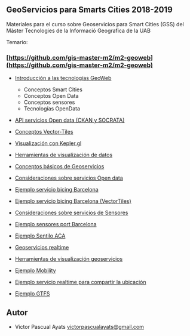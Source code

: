 ## GeoServicios para Smarts Cities 2018-2019

Materiales para el curso sobre Geoservicios para Smart Cities (GSS) del Màster Tecnologies de la Informació Geografica de la UAB

Temario:

### [https://github.com/gis-master-m2/m2-geoweb](https://github.com/gis-master-m2/m2-geoweb)

* [Introducción a las tecnologías GeoWeb](https://gss-mtig.github.io/gss-mtig-18-19/1_introduccion_a_las_tecnologias_geoweb.md/)
    * Conceptos Smart Cities
    * Conceptos Open Data
    * Conceptos sensores
    * Tecnologías OpenData

* [API servicios Open data (CKAN y SOCRATA)](https://gss-mtig.github.io/gss-mtig-18-19/2_conceptos_y_servicios_open_data/)
* [Conceptos Vector-Tiles](https://gss-mtig.github.io/gss-mtig-18-19/3_conceptos_vector_tiles/)
* [Visualización con Kepler.gl](https://gss-mtig.github.io/gss-mtig-18-19/4_visualizacion_kepler/)
* [Herramientas de visualización de datos](https://gss-mtig.github.io/gss-mtig-18-19/5_herramientas_visualizacion_datos/)
* [Conceptos básicos de Geoservicios](https://gss-mtig.github.io/gss-mtig-18-19/6_conceptos_geoservicios/)
* [Consideraciones sobre servicios Open data](https://gss-mtig.github.io/gss-mtig-18-19/7_consideraciones_servicios_opendata/)
* [Ejemplo servicio bicing Barcelona](https://gss-mtig.github.io/gss-mtig-18-19/8_ejemplo_servicio_bicing_bcn/)
* [Ejemplo servicio bicing Barcelona (VectorTiles)](https://gss-mtig.github.io/gss-mtig-18-19/9_ejemplo_servicio_bicing_bcn_vt/)
* [Consideraciones sobre servicios de Sensores](https://gss-mtig.github.io/gss-mtig-18-19/10_consideraciones_servicios_realtime_sensores/)
* [Ejemplo sensores port Barcelona](https://gss-mtig.github.io/gss-mtig-18-19/11_ejemplo_sensores_port_bcn/)
* [Ejemplo Sentilo ACA](https://gss-mtig.github.io/gss-mtig-18-19/12_ejemplo_sentilo_aca/)
* [Geoservicios realtime](https://gss-mtig.github.io/gss-mtig-18-19/13_geoservicios_realtime/)
* [Herramientas de visualización geoservicios](https://gss-mtig.github.io/gss-mtig-18-19/14_herramientas_visualizacion_geoservicios/)
* [Ejemplo Mobility](https://gss-mtig.github.io/gss-mtig-18-19/15_ejemplo_mobility/)
* [Ejemplo servicio realtime para compartir la ubicación](https://gss-mtig.github.io/gss-mtig-18-19/16_ejemplo_geoservicio_realtime/)
* [Ejemplo GTFS](https://gss-mtig.github.io/gss-mtig-18-19/17_ejemplo_gtfs/)


## Autor
* Victor Pascual Ayats [victorpascualayats@gmail.com](victorpascualayats@gmail.com)